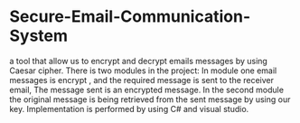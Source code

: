 # Secure-Email-Communication-System




a tool that allow us to encrypt and decrypt emails messages by using Caesar cipher.
There is two modules in the project:
In module one email messages is encrypt , and the required message is sent to the receiver email, The message sent is an encrypted message.
In the second module the original message is being retrieved from the sent message by using our key.
Implementation is performed by using C# and visual studio.

